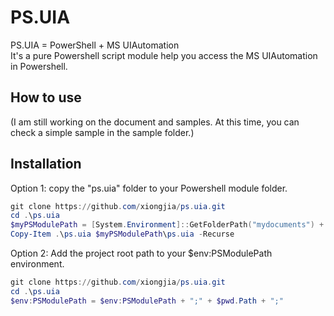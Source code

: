 # PS.UIA

PS.UIA = PowerShell + MS UIAutomation   
It's a pure Powershell script module help you access the MS UIAutomation in Powershell.

## How to use
(I am still working on the document and samples. At this time, you can check a simple sample in the sample folder.)


## Installation
Option 1: copy the "ps.uia" folder to your Powershell module folder.         
```ps1
git clone https://github.com/xiongjia/ps.uia.git 
cd .\ps.uia 
$myPSModulePath = [System.Environment]::GetFolderPath("mydocuments") + "\WindowsPowerShell\Modules" 
Copy-Item .\ps.uia $myPSModulePath\ps.uia -Recurse 
```  

Option 2: Add the project root path to your $env:PSModulePath environment.  
```ps1
git clone https://github.com/xiongjia/ps.uia.git 
cd .\ps.uia 
$env:PSModulePath = $env:PSModulePath + ";" + $pwd.Path + ";"
``` 

